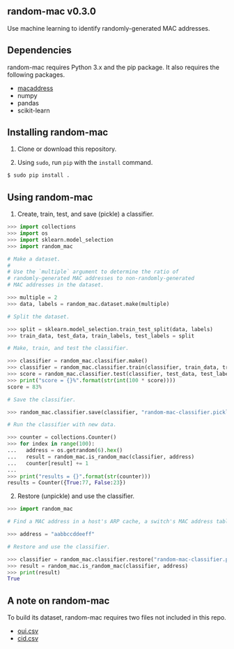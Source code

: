 ## random-mac v0.3.0

Use machine learning to identify randomly-generated MAC addresses.


## Dependencies

random-mac requires Python 3.x and the pip package.  It also requires the following packages.

- [macaddress](https://github.com/critical-path/macaddress)
- numpy
- pandas
- scikit-learn


## Installing random-mac

1. Clone or download this repository.

2. Using `sudo`, run `pip` with the `install` command.

```bash
$ sudo pip install .
```


## Using random-mac

1. Create, train, test, and save (pickle) a classifier.

```python
>>> import collections
>>> import os
>>> import sklearn.model_selection
>>> import random_mac

# Make a dataset.
#
# Use the `multiple` argument to determine the ratio of 
# randomly-generated MAC addresses to non-randomly-generated
# MAC addresses in the dataset.

>>> multiple = 2
>>> data, labels = random_mac.dataset.make(multiple)

# Split the dataset.

>>> split = sklearn.model_selection.train_test_split(data, labels)
>>> train_data, test_data, train_labels, test_labels = split

# Make, train, and test the classifier.

>>> classifier = random_mac.classifier.make()
>>> classifier = random_mac.classifier.train(classifier, train_data, train_labels)
>>> score = random_mac.classifier.test(classifier, test_data, test_labels)
>>> print("score = {}%".format(str(int(100 * score))))
score = 83%

# Save the classifier.

>>> random_mac.classifier.save(classifier, "random-mac-classifier.pickled")

# Run the classifier with new data.

>>> counter = collections.Counter()
>>> for index in range(100):
...   address = os.getrandom(6).hex()
...   result = random_mac.is_random_mac(classifier, address)
...   counter[result] += 1
...
>>> print("results = {}".format(str(counter)))
results = Counter({True:77, False:23})
```

2. Restore (unpickle) and use the classifier.

```python
>>> import random_mac

# Find a MAC address in a host's ARP cache, a switch's MAC address table, etc.

>>> address = "aabbccddeeff"

# Restore and use the classifier.

>>> classifier = random_mac.classifier.restore("random-mac-classifier.pickled")
>>> result = random_mac.is_random_mac(classifier, address)
>>> print(result)
True
```


## A note on random-mac

To build its dataset, random-mac requires two files not included in this repo.

- [oui.csv](http://standards-oui.ieee.org/oui/oui.csv)
- [cid.csv](http://standards-oui.ieee.org/cid/cid.csv)
